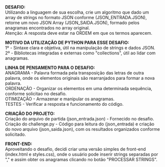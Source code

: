 **DESAFIO:**        
    Utilizando a linguagem de sua escolha, crie um algoritmo que dado um array de strings no formato JSON conforme (JSON_ENTRADA.JSON), retorne um novo JSON Array (JSON_SAIDA.JSON), formado pelos anagramas encontrados no array original.        
    Atenção: A resposta deve estar na ORDEM em que os termos aparecem.    

**MOTIVO DA UTILIZAÇÃO DE PYTHON PARA ESSE DESAFIO:**        
    1º - Sintaxe clara e objetiva, útil na manipulação de strings e dados JSON.        
    2º - Bibliotecas integradas e externas como "collections", útil ao lidar com anagramas.         

**LINHA DE PENSAMENTO PARA O DESAFIO:**        
    ANAGRAMA - Palavra formada pela transposição das letras de outra palavra, onde os elementos originais são rearranjados para formar a nova palavra.            
    ORDENAÇÃO - Organizar os elementos em uma determinada sequência, conforme solicitao no desafio.            
    OTIMIZAÇÃO - Armazenar e manipular os anagramas.        
    TESTES - Verificar a resposta e funcionamento do código.        

**CRIAÇÃO DO PROJETO:**                
    Criação do arquivo de partida (json_entrada.json) - Fornecido no desafio.        
    Criação do challenge.py - Código para leitura do (json_entrada) e criação do novo arquivo (json_saida.json), com os resultados organizados conforme solicitado.        
    
**FRONT-END:**            
    Aproveitando o desafio, decidi criar uma versão simples de front-end (index.html e styles.css), onde o usuário pode inserir strings separadas por "," e assim obter os anagramas clicando no botão "PROCESSAR STRINGS".    
